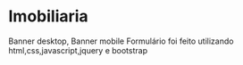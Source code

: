 # Imobiliaria
Banner desktop, Banner mobile 
Formulário foi feito utilizando html,css,javascript,jquery e bootstrap
